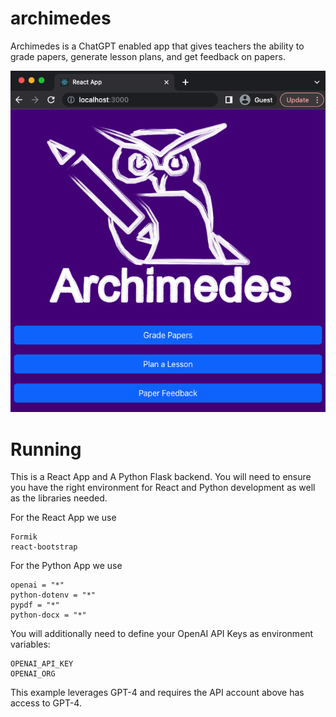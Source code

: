 # archimedes
Archimedes is a ChatGPT enabled app that gives teachers the ability to grade papers, generate lesson plans, and get feedback on papers. 

![Alt text](screenshot.png "Archimedes App")


# Running
This is a React App and A Python Flask backend. You will need to ensure you have the right environment for React and Python development as well as the libraries needed. 

For the React App we use 

```
Formik
react-bootstrap 
```

For the Python App we use

```
openai = "*"
python-dotenv = "*"
pypdf = "*"
python-docx = "*"
```

You will additionally need to define your OpenAI API Keys as environment variables:

```
OPENAI_API_KEY
OPENAI_ORG
```

This example leverages GPT-4 and requires the API account above has access to GPT-4. 